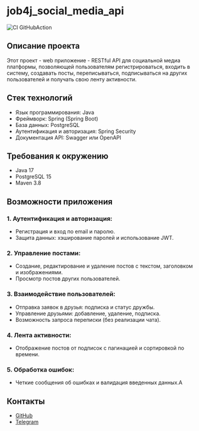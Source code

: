 # job4j_social_media_api

![CI GitHubAction](https://github.com/SergeyDevStart/job4j_cosial_media_api/actions/workflows/maven.yml/badge.svg)

## Описание проекта

Этот проект - web приложение - RESTful API для социальной медиа платформы, позволяющей пользователям регистрироваться, входить в систему, создавать посты, переписываться, подписываться на других пользователей и получать свою ленту активности.

## Стек технологий

- Язык программирования: Java
- Фреймворк: Spring (Spring Boot)
- База данных: PostgreSQL
- Аутентификация и авторизация: Spring Security
- Документация API: Swagger или OpenAPI

## Требования к окружению

- Java 17 
- PostgreSQL 15 
- Maven 3.8

## Возможности приложения

### 1.  Аутентификация и авторизация:
- Регистрация и вход по email и паролю.
- Защита данных: хэширование паролей и использование JWT.
### 2.  Управление постами:
- Создание, редактирование и удаление постов с текстом, заголовком и изображениями.
- Просмотр постов других пользователей.
### 3. Взаимодействие пользователей:
- Отправка заявок в друзья: подписка и статус дружбы.
- Управление друзьями: добавление, удаление, подписка.
- Возможность запроса переписки (без реализации чата).
### 4. Лента активности:
- Отображение постов от подписок с пагинацией и сортировкой по времени.
### 5.  Обработка ошибок:
- Четкие сообщения об ошибках и валидация введенных данных.A

## Контакты
+ [GitHub](https://github.com/SergeyDevStart)
+ [Telegram](https://t.me/sergey_vasenev)